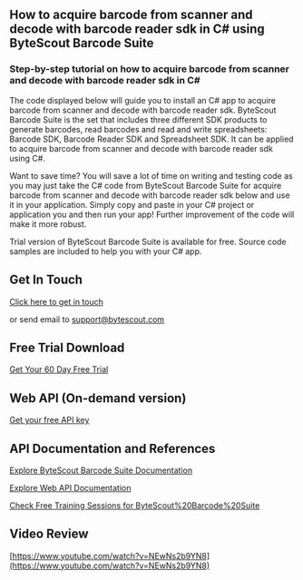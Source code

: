 ## How to acquire barcode from scanner and decode with barcode reader sdk in C# using ByteScout Barcode Suite

### Step-by-step tutorial on how to acquire barcode from scanner and decode with barcode reader sdk in C#

The code displayed below will guide you to install an C# app to acquire barcode from scanner and decode with barcode reader sdk. ByteScout Barcode Suite is the set that includes three different SDK products to generate barcodes, read barcodes and read and write spreadsheets: Barcode SDK, Barcode Reader SDK and Spreadsheet SDK. It can be applied to acquire barcode from scanner and decode with barcode reader sdk using C#.

Want to save time? You will save a lot of time on writing and testing code as you may just take the C# code from ByteScout Barcode Suite for acquire barcode from scanner and decode with barcode reader sdk below and use it in your application.  Simply copy and paste in your C# project or application you and then run your app! Further improvement of the code will make it more robust.

Trial version of ByteScout Barcode Suite is available for free. Source code samples are included to help you with your C# app.

## Get In Touch

[Click here to get in touch](https://bytescout.zendesk.com/hc/en-us/requests/new?subject=ByteScout%20Barcode%20Suite%20Question)

or send email to [support@bytescout.com](mailto:support@bytescout.com?subject=ByteScout%20Barcode%20Suite%20Question) 

## Free Trial Download

[Get Your 60 Day Free Trial](https://bytescout.com/download/web-installer?utm_source=github-readme)

## Web API (On-demand version)

[Get your free API key](https://pdf.co/documentation/api?utm_source=github-readme)

## API Documentation and References

[Explore ByteScout Barcode Suite Documentation](https://bytescout.com/documentation/index.html?utm_source=github-readme)

[Explore Web API Documentation](https://pdf.co/documentation/api?utm_source=github-readme)

[Check Free Training Sessions for ByteScout%20Barcode%20Suite](https://academy.bytescout.com/)

## Video Review

[https://www.youtube.com/watch?v=NEwNs2b9YN8](https://www.youtube.com/watch?v=NEwNs2b9YN8)